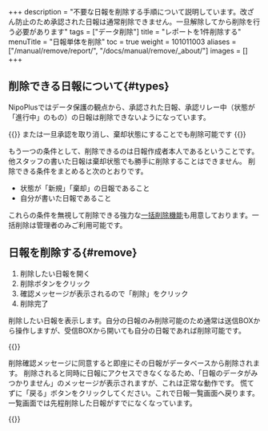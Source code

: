 +++
description = "不要な日報を削除する手順について説明しています。改ざん防止のため承認された日報は通常削除できません。一旦解除してから削除を行う必要があります"
tags = ["データ削除"]
title = "レポートを1件削除する"
menuTitle = "日報単体を削除"
toc = true
weight = 101011003
aliases = ["/manual/remove/report/", "/docs/manual/remove/_about/"]
images = []
+++

## 削除できる日報について{#types}

NipoPlusではデータ保護の観点から、承認された日報、承認リレー中（状態が「進行中」のもの）の日報は削除できないようになっています。  

{{<alice pos="right" icon="here">}}
または一旦承認を取り消し、棄却状態にすることでも削除可能です
{{</alice>}}

もう一つの条件として、削除できるのは日報作成者本人であるということです。他スタッフの書いた日報は棄却状態でも勝手に削除することはできません。
削除できる条件をまとめると次のとおりです。

- 状態が「新規」「棄却」の日報であること
- 自分が書いた日報であること

これらの条件を無視して削除できる強力な[一括削除機能](/docs/manual/remove/reportbatch/)も用意しております。一括削除は管理者のみご利用可能です。

## 日報を削除する{#remove}

1. 削除したい日報を開く
1. 削除ボタンをクリック
1. 確認メッセージが表示されるので「削除」をクリック
1. 削除完了

削除したい日報を表示します。自分の日報のみ削除可能のため通常は送信BOXから操作しますが、受信BOXから開いても自分の日報であれば削除可能です。

{{<appscreen filename="report-delete" title="自分の日報でかつ状態が新規のため削除可能。削除ボタンが表示される">}}

削除確認メッセージに同意すると即座にその日報がデータベースから削除されます。
削除されると同時に日報にアクセスできなくなるため、「日報のデータがみつかりません」のメッセージが表示されますが、これは正常な動作です。
慌てずに「戻る」ボタンをクリックしてください。これで日報一覧画面へ戻ります。一覧画面では先程削除した日報がすでになくなっています。

{{<appscreen filename="back" title="日報が削除されたため表示中の日報が読み込みエラーとなる。戻るボタンをクリックして一覧へ戻ります">}}
